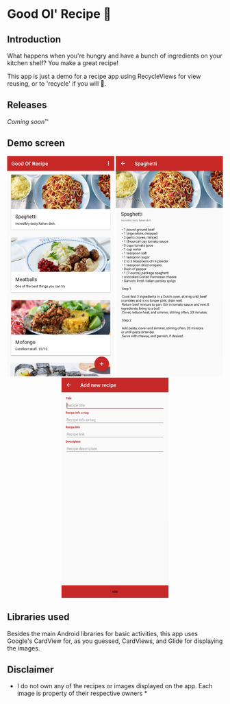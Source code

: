 # Good Ol' Recipe 🍔

## Introduction

What happens when you're hungry and have a bunch of ingredients on your kitchen shelf? You make a great recipe!

This app is just a demo for a recipe app using RecycleViews for view reusing, or to 'recycle' if you will 😬.

## Releases
  *Coming soon*™️

## Demo screen
<p align="center">
  <img src="Demo Screens/Good-Ol-Recipe-1.jpg" width="250" title="MainActivity">
  <img src="Demo Screens/Good-Ol-Recipe-2.jpg" width="250" title="Recipe DetailActivity">
  <img src="Demo Screens/Good-Ol-Recipe-3.jpg" width="250" title="New Recipe Activity">
</p>

## Libraries used

Besides the main Android libraries for basic activities, this app uses Google's CardView for, as you guessed, CardViews, 
and Glide for displaying the images.

## Disclaimer
 
* I do not own any of the recipes or images displayed on the app. Each image is property of their respective owners *
 
